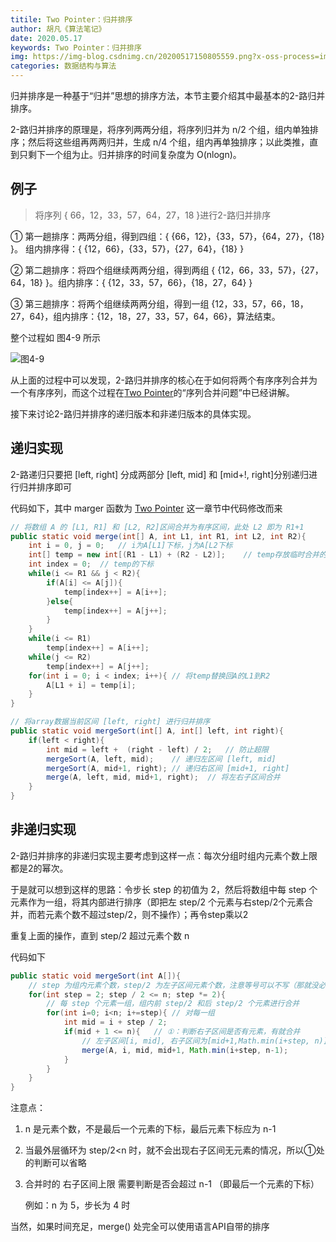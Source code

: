 ```yaml
---
titile: Two Pointer：归并排序
author: 胡凡《算法笔记》
date: 2020.05.17
keywords: Two Pointer：归并排序
img: https://img-blog.csdnimg.cn/20200517150805559.png?x-oss-process=image/watermark,type_ZmFuZ3poZW5naGVpdGk,shadow_10,text_aHR0cHM6Ly9ibG9nLmNzZG4ubmV0L3dlaXhpbl80MzU1MzY5NA==,size_16,color_FFFFFF,t_70
categories: 数据结构与算法
---
```




归并排序是一种基于“归并”思想的排序方法，本节主要介绍其中最基本的2-路归并排序。

2-路归并排序的原理是，将序列两两分组，将序列归并为 n/2 个组，组内单独排序；然后将这些组再两两归并，生成 n/4 个组，组内再单独排序；以此类推，直到只剩下一个组为止。归并排序的时间复杂度为 O(nlogn)。

## 例子

> 将序列 { 66，12，33，57，64，27，18 }进行2-路归并排序



① 第一趟排序：两两分组，得到四组：{ {66，12}，{33，57}，{64，27}，{18} }。 组内排序得：{ {12，66}，{33，57}，{27，64}，{18} }

② 第二趟排序：将四个组继续两两分组，得到两组 { {12，66，33，57}，{27，64，18} }。组内排序：{ {12，33，57，66}，{18，27，64} }

③ 第三趟排序：将两个组继续两两分组，得到一组 {12，33，57，66，18，27，64}，组内排序：{12，18，27，33，57，64，66}，算法结束。



整个过程如 图4-9 所示

![图4-9](https://img-blog.csdnimg.cn/20200517150805559.png?x-oss-process=image/watermark,type_ZmFuZ3poZW5naGVpdGk,shadow_10,text_aHR0cHM6Ly9ibG9nLmNzZG4ubmV0L3dlaXhpbl80MzU1MzY5NA==,size_16,color_FFFFFF,t_70)



从上面的过程中可以发现，2-路归并排序的核心在于如何将两个有序序列合并为一个有序序列，而这个过程在[Two Pointer](https://tonited.gitee.io/blog/2020/05/17/two-pointer/)的“序列合并问题”中已经讲解。

接下来讨论2-路归并排序的递归版本和非递归版本的具体实现。

## 递归实现

2-路递归只要把 [left, right] 分成两部分 [left, mid] 和 [mid+!, right]分别递归进行归并排序即可

代码如下，其中 marger 函数为 [Two Pointer](https://tonited.gitee.io/blog/2020/05/17/two-pointer/) 这一章节中代码修改而来

```java
// 将数组 A 的 [L1, R1] 和 [L2, R2]区间合并为有序区间，此处 L2 即为 R1+1
public static void merge(int[] A, int L1, int R1, int L2, int R2){
    int i = 0, j = 0;	// i为A[L1]下标，j为A[L2下标
    int[] temp = new int[(R1 - L1) + (R2 - L2)];	// temp存放临时合并的数数组
    int index = 0;	// temp的下标
    while(i <= R1 && j < R2){
        if(A[i] <= A[j]){
            temp[index++] = A[i++];
        }else{
            temp[index++] = A[j++];
        }
    }
    while(i <= R1)
        temp[index++] = A[i++];
    while(j <= R2)
        temp[index++] = A[j++];
    for(int i = 0; i < index; i++){	// 将temp替换回A的L1到R2
        A[L1 + i] = temp[i];
    }
}
```

```java
// 将array数据当前区间 [left, right] 进行归并排序
public static void mergeSort(int[] A, int[] left, int right){
    if(left < right){
        int mid = left +  (right - left) / 2;	// 防止超限
        mergeSort(A, left, mid);	// 递归左区间 [left, mid]
        mergeSort(A, mid+1, right);	// 递归右区间 [mid+1, right]
        merge(A, left, mid, mid+1, right);	// 将左右子区间合并
    }
}
```





## 非递归实现

2-路归并排序的非递归实现主要考虑到这样一点：每次分组时组内元素个数上限都是2的幂次。

于是就可以想到这样的思路：令步长 step 的初值为 2，然后将数组中每 step 个元素作为一组，将其内部进行排序（即把左 step/2 个元素与右step/2个元素合并，而若元素个数不超过step/2，则不操作）；再令step乘以2

重复上面的操作，直到 step/2 超过元素个数 n

代码如下

```java
public static void mergeSort(int A[]){
    // step 为组内元素个数，step/2 为左子区间元素个数，注意等号可以不写（那就没必要存在①处的判断）
    for(int step = 2; step / 2 <= n; step *= 2){
        // 每 step 个元素一组，组内前 step/2 和后 step/2 个元素进行合并
        for(int i=0; i<n; i+=step){	// 对每一组
            int mid = i + step / 2;	
            if(mid + 1 <= n){	// ①：判断右子区间是否有元素，有就合并
                // 左子区间[i, mid], 右子区间为[mid+1,Math.min(i+step, n)] (这是为了防止超过步长)
                merge(A, i, mid, mid+1, Math.min(i+step, n-1);
            }
        }
    }
}
```

注意点：

1. n 是元素个数，不是最后一个元素的下标，最后元素下标应为 n-1

2. 当最外层循环为 step/2<n 时，就不会出现右子区间无元素的情况，所以①处的判断可以省略

3. 合并时的 右子区间上限 需要判断是否会超过 n-1 （即最后一个元素的下标）

   例如：n 为 5，步长为 4 时

当然，如果时间充足，merge() 处完全可以使用语言API自带的排序